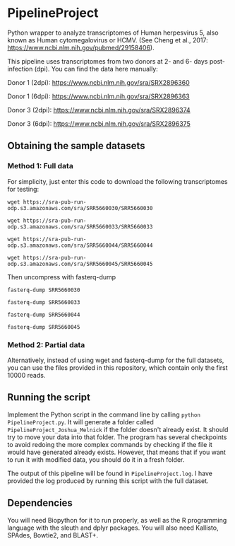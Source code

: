 # PipelineProject
Python wrapper to analyze transcriptomes of Human herpesvirus 5, also known as Human cytomegalovirus or HCMV. (See Cheng et al., 2017: https://www.ncbi.nlm.nih.gov/pubmed/29158406). 

This pipeline uses transcriptomes from two donors at 2- and 6- days post-infection (dpi). You can find the data here manually: 

Donor 1 (2dpi): https://www.ncbi.nlm.nih.gov/sra/SRX2896360

Donor 1 (6dpi): https://www.ncbi.nlm.nih.gov/sra/SRX2896363

Donor 3 (2dpi): https://www.ncbi.nlm.nih.gov/sra/SRX2896374

Donor 3 (6dpi): https://www.ncbi.nlm.nih.gov/sra/SRX2896375

## Obtaining the sample datasets

### Method 1: Full data

For simplicity, just enter this code to download the following transcriptomes for testing: 

```
wget https://sra-pub-run-odp.s3.amazonaws.com/sra/SRR5660030/SRR5660030

wget https://sra-pub-run-odp.s3.amazonaws.com/sra/SRR5660033/SRR5660033

wget https://sra-pub-run-odp.s3.amazonaws.com/sra/SRR5660044/SRR5660044

wget https://sra-pub-run-odp.s3.amazonaws.com/sra/SRR5660045/SRR5660045
```


Then uncompress with fasterq-dump

```
fasterq-dump SRR5660030

fasterq-dump SRR5660033

fasterq-dump SRR5660044

fasterq-dump SRR5660045
```

### Method 2: Partial data

Alternatively, instead of using wget and fasterq-dump for the full datasets, you can use the files provided in this repository, which contain only the first 10000 reads. 

## Running the script

Implement the Python script in the command line by calling `python PipelineProject.py`. It will generate a folder called `PipelineProject_Joshua_Melnick` if the folder doesn't already exist. It should try to move your data into that folder. The program has several checkpoints to avoid redoing the more complex commands by checking if the file it would have generated already exists. However, that means that if you want to run it with modified data, you should do it in a fresh folder. 

The output of this pipeline will be found in `PipelineProject.log`. I have provided the log produced by running this script with the full dataset. 

## Dependencies

You will need Biopython for it to run properly, as well as the R programming language with the sleuth and dplyr packages. You will also need Kallisto, SPAdes, Bowtie2, and BLAST+. 
